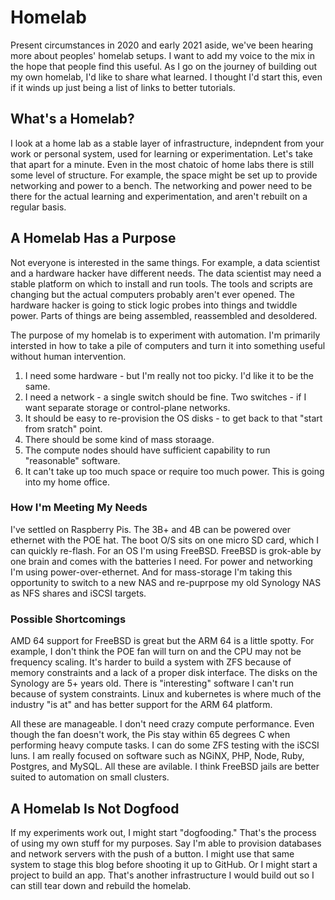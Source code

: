 # Homelab
Present circumstances in 2020 and early 2021 aside, we've been hearing more about peoples' homelab setups.
I want to add my voice to the mix in the hope that people find this useful.
As I go on the journey of building out my own homelab, I'd like to share what learned.
I thought I'd start this, even if it winds up just being a list of links to better tutorials.

## What's a Homelab?
I look at a home lab as a stable layer of infrastructure, indepndent from your work or personal system, used for learning or experimentation.
Let's take that apart for a minute.
Even in the most chatoic of home labs there is still some level of structure.
For example, the space might be set up to provide networking and power to a bench.
The networking and power need to be there for the actual learning and experimentation, and aren't rebuilt on a regular basis.

## A Homelab Has a Purpose
Not everyone is interested in the same things.
For example, a data scientist and a hardware hacker have different needs.
The data scientist may need a stable platform on which to install and run tools.
The tools and scripts are changing but the actual computers probably aren't ever opened.
The hardware hacker is going to stick logic probes into things and twiddle power.
Parts of things are being assembled, reassembled and desoldered.

The purpose of my homelab is to experiment with automation.
I'm primarily intersted in how to take a pile of computers and turn it into something useful without human intervention.

1. I need some hardware - but I'm really not too picky.
    I'd like it to be the same.
2. I need a network - a single switch should be fine.
    Two switches - if I want separate storage or control-plane networks.
3. It should be easy to re-provision the OS disks - to get back to that "start from sratch" point.
4. There should be some kind of mass storaage.
5. The compute nodes should have sufficient capability to run "reasonable" software.
6. It can't take up too much space or require too much power.
    This is going into my home office.

### How I'm Meeting My Needs
I've settled on Raspberry Pis.
The 3B+ and 4B can be powered over ethernet with the POE hat.
The boot O/S sits on one micro SD card, which I can quickly re-flash.
For an OS I'm using FreeBSD.
FreeBSD is grok-able by one brain and comes with the batteries I need.
For power and networking I'm using power-over-ethernet.
And for mass-storage I'm taking this opportunity to switch to a new NAS and re-puprpose my old Synology NAS as NFS shares and iSCSI targets.

### Possible Shortcomings
AMD 64 support for FreeBSD is great but the ARM 64 is a little spotty.
For example, I don't think the POE fan will turn on and the CPU may not be frequency scaling.
It's harder to build a system with ZFS because of memory constraints and a lack of a proper disk interface.
The disks on the Synology are 5+ years old.
There is "interesting" software I can't run because of system constraints.
Linux and kubernetes is where much of the industry "is at" and has better support for the ARM 64 platform.

All these are manageable.
I don't need crazy compute performance.
Even though the fan doesn't work, the Pis stay within 65 degrees C when performing heavy compute tasks.
I can do some ZFS testing with the iSCSI luns.
I am really focused on software such as NGiNX, PHP, Node, Ruby, Postgres, and MySQL.
All these are avilable.
I think FreeBSD jails are better suited to automation on small clusters.

## A Homelab Is Not Dogfood
If my experiments work out, I might start "dogfooding."
That's the process of using my own stuff for my purposes.
Say I'm able to provision databases and network servers with the push of a button.
I might use that same system to stage this blog before shooting it up to GitHub.
Or I might start a project to build an app.
That's another infrastructure I would build out so I can still tear down and rebuild the homelab.

